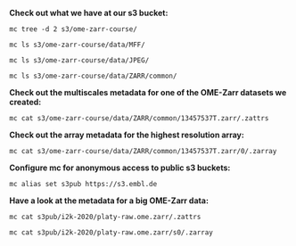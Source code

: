 **Check out what we have at our s3 bucket:**
``` 
mc tree -d 2 s3/ome-zarr-course/
``` 
``` 
mc ls s3/ome-zarr-course/data/MFF/
``` 
``` 
mc ls s3/ome-zarr-course/data/JPEG/
```
``` 
mc ls s3/ome-zarr-course/data/ZARR/common/
```


**Check out the multiscales metadata for one of the OME-Zarr datasets we created:**
``` 
mc cat s3/ome-zarr-course/data/ZARR/common/13457537T.zarr/.zattrs
``` 

**Check out the array metadata for the highest resolution array:**
``` 
mc cat s3/ome-zarr-course/data/ZARR/common/13457537T.zarr/0/.zarray
```

**Configure mc for anonymous access to public s3 buckets:**
```
mc alias set s3pub https://s3.embl.de
```

**Have a look at the metadata for a big OME-Zarr data:**
```
mc cat s3pub/i2k-2020/platy-raw.ome.zarr/.zattrs
```

```
mc cat s3pub/i2k-2020/platy-raw.ome.zarr/s0/.zarray
```
